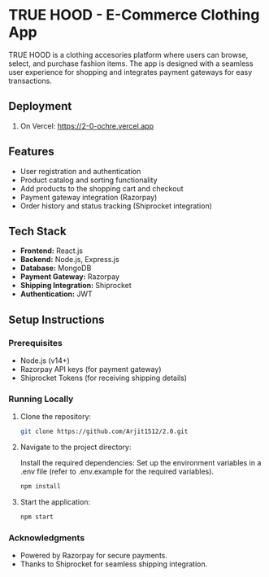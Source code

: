 # TRUE HOOD - E-Commerce Clothing App

TRUE HOOD is a clothing accesories platform where users can browse, select, and purchase fashion items. The app is designed with a seamless user experience for shopping and integrates payment gateways for easy transactions.

## Deployment
1. On Vercel: https://2-0-ochre.vercel.app

## Features
- User registration and authentication
- Product catalog and sorting functionality
- Add products to the shopping cart and checkout
- Payment gateway integration (Razorpay)
- Order history and status tracking (Shiprocket integration)

## Tech Stack
- **Frontend:** React.js
- **Backend:** Node.js, Express.js
- **Database:** MongoDB
- **Payment Gateway:** Razorpay
- **Shipping Integration:** Shiprocket
- **Authentication:** JWT

## Setup Instructions

### Prerequisites
- Node.js (v14+)
- Razorpay API keys (for payment gateway)
- Shiprocket Tokens (for receiving shipping details)


### Running Locally

1. Clone the repository:
   ```bash
   git clone https://github.com/Arjit1512/2.0.git
2. Navigate to the project directory:

   Install the required dependencies:
   Set up the environment variables in a .env file (refer to .env.example for the required variables).
   ```bash
   npm install

3. Start the application:
   ```bash
   npm start

   
### Acknowledgments

- Powered by Razorpay for secure payments.
- Thanks to Shiprocket for seamless shipping integration.
